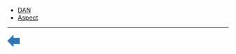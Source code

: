* [DAN](https://github.com/iqb-berlin/iqb-berlin.github.io/wiki/Dan-Editor-Videos)
* [Aspect](https://github.com/iqb-berlin/iqb-berlin.github.io/wiki/Aspect-Editor-Videos)

---

<!--+++++++++++++++++++++++++++++++++++++++++++++++++++++++++backward++++++++++++++++++++++++++++++++++++++++++++++++++++++++-->
<a href="https://github.com/iqb-berlin/iqb-berlin.github.io/wiki/Videos">
<img src="https://github.com/iqb-berlin/iqb-berlin.github.io/blob/master/assets/Bw_Button_final.png" align="left">
</a>
</div>
